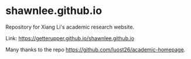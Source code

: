 # shawnlee.github.io
Repository for Xiang Li's academic research website.

Link: https://getterupper.github.io/shawnlee.github.io

Many thanks to the repo https://github.com/luost26/academic-homepage.
